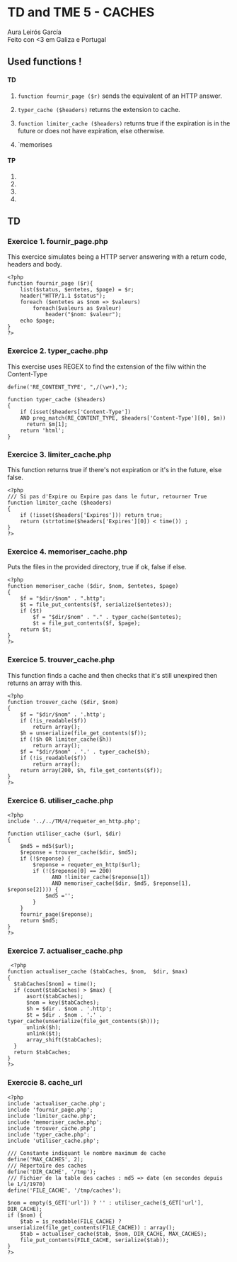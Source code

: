 # TD and TME 5 - CACHES

Aura Leirós García\
Feito con <3 em Galiza e Portugal

## Used functions ! 

#### TD
1. `function fournir_page ($r)` sends the equivalent of an HTTP answer.

2. `typer_cache ($headers)` returns the extension to cache.

3. `function limiter_cache ($headers)` returns true if the expiration is in the future or does not have expiration, else otherwise.

4. `memorises 



#### TP
1. 
2. 
3. 
4. 

## TD 

### Exercice 1. fournir_page.php

This exercice simulates being a HTTP server answering with a return code, headers and body.

~~~
<?php
function fournir_page ($r){
    list($status, $entetes, $page) = $r;
    header("HTTP/1.1 $status");
    foreach ($entetes as $nom => $valeurs)
        foreach($valeurs as $valeur)
            header("$nom: $valeur");
    echo $page;
}
?>
~~~

### Exercice 2. typer_cache.php

This exercise uses REGEX to find the extension of the filw within the Content-Type

~~~
define('RE_CONTENT_TYPE', ",/(\w+),");

function typer_cache ($headers)
{
    if (isset($headers['Content-Type'])
    AND preg_match(RE_CONTENT_TYPE, $headers['Content-Type'][0], $m))
      return $m[1];
    return 'html';
}
~~~

### Exercice 3. limiter_cache.php

This function returns true if there's not expiration or it's in the future, else false.

~~~
<?php
/// Si pas d'Expire ou Expire pas dans le futur, retourner True
function limiter_cache ($headers)
{
    if (!isset($headers['Expires'])) return true;
    return (strtotime($headers['Expires'][0]) < time()) ;
}
?>
~~~

### Exercice 4. memoriser_cache.php

Puts the files in the provided directory, true if ok, false if else.

~~~
<?php
function memoriser_cache ($dir, $nom, $entetes, $page)
{
    $f = "$dir/$nom" . ".http";
    $t = file_put_contents($f, serialize($entetes));
    if ($t)
        $f = "$dir/$nom" . "." . typer_cache($entetes);
        $t = file_put_contents($f, $page);
    return $t;
}
?>
~~~

### Exercice 5. trouver_cache.php

This function finds a cache and then checks that it's still unexpired then returns an array with this.

~~~
<?php
function trouver_cache ($dir, $nom)
{
    $f = "$dir/$nom" . '.http';
    if (!is_readable($f))
        return array();
    $h = unserialize(file_get_contents($f));
    if (!$h OR limiter_cache($h))
        return array();
    $f = "$dir/$nom" . '.' . typer_cache($h);
    if (!is_readable($f))
        return array();
    return array(200, $h, file_get_contents($f));
}
?>
~~~

### Exercice 6. utiliser_cache.php

~~~
<?php
include '../../TM/4/requeter_en_http.php';

function utiliser_cache ($url, $dir)
{
    $md5 = md5($url);
    $reponse = trouver_cache($dir, $md5);
    if (!$reponse) {
        $reponse = requeter_en_http($url);
        if (!($reponse[0] == 200)
              AND !limiter_cache($reponse[1])
              AND memoriser_cache($dir, $md5, $reponse[1], $reponse[2]))) {
            $md5 ='';
        }
    }
    fournir_page($reponse);
    return $md5;
}
?>
~~~

### Exercice 7. actualiser_cache.php

~~~
 <?php
function actualiser_cache ($tabCaches, $nom,  $dir, $max)
{
  $tabCaches[$nom] = time();
  if (count($tabCaches) > $max) {
      asort($tabCaches);
      $nom = key($tabCaches);
      $h = $dir . $nom . '.http';
      $t = $dir . $nom . '.' . typer_cache(unserialize(file_get_contents($h)));
      unlink($h);
      unlink($t);
      array_shift($tabCaches);
  }
  return $tabCaches;
}
?>
~~~

### Exerccie 8. cache_url

~~~
<?php
include 'actualiser_cache.php';
include 'fournir_page.php';
include 'limiter_cache.php';
include 'memoriser_cache.php';
include 'trouver_cache.php';
include 'typer_cache.php';
include 'utiliser_cache.php';

/// Constante indiquant le nombre maximum de cache
define('MAX_CACHES', 2);
/// Répertoire des caches
define('DIR_CACHE', '/tmp');
/// Fichier de la table des caches : md5 => date (en secondes depuis le 1/1/1970)
define('FILE_CACHE', '/tmp/caches');

$nom = empty($_GET['url']) ? '' : utiliser_cache($_GET['url'], DIR_CACHE);
if ($nom) {
    $tab = is_readable(FILE_CACHE) ? unserialize(file_get_contents(FILE_CACHE)) : array();
    $tab = actualiser_cache($tab, $nom, DIR_CACHE, MAX_CACHES);
    file_put_contents(FILE_CACHE, serialize($tab));
}
?>
~~~